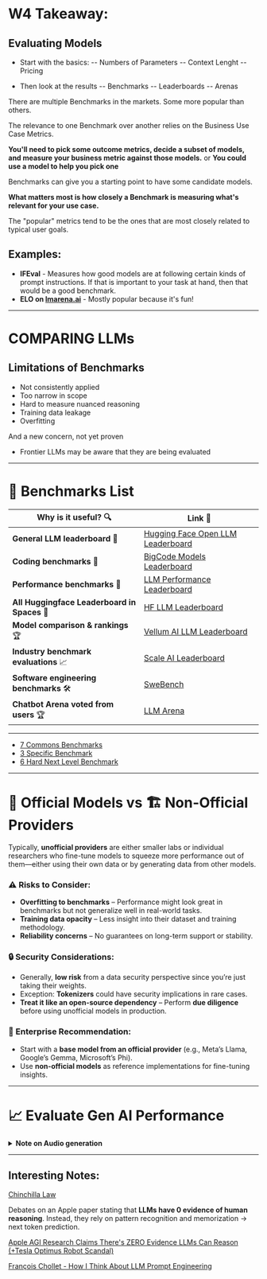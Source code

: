 # W4 Takeaway:

## Evaluating Models 
- Start with the basics:
-- Numbers of Parameters
-- Context Lenght
-- Pricing

- Then look at the results
-- Benchmarks
-- Leaderboards 
-- Arenas

There are multiple Benchmarks in the markets. Some more popular than others.  

The relevance to one Benchmark over another relies on the Business Use Case Metrics.  

**You'll need to pick some outcome metrics, decide a subset of models, and measure your business metric against those models.**
or 
**You could use a model to help you pick one**  

Benchmarks can give you a starting point to have some candidate models.  

**What matters most is how closely a Benchmark is measuring what's relevant for your use case.**  

The "popular" metrics tend to be the ones that are most closely related to typical user goals.  

## Examples:  

- **IFEval** - Measures how good models are at following certain kinds of prompt instructions. If that is important to your task at hand, then that would be a good benchmark.  
- **ELO on [lmarena.ai](https://lmarena.ai)** - Mostly popular because it's fun!  

---

# COMPARING LLMs
## Limitations of Benchmarks

- Not consistently applied
- Too narrow in scope
- Hard to measure nuanced reasoning
- Training data leakage
- Overfitting

And a new concern, not yet proven

- Frontier LLMs may be aware that they are being evaluated

---

# 🚀 Benchmarks List  

| Why is it useful? 🔍 | Link 🔗 |
|----------------------|--------|
| **General LLM leaderboard** 🤗 | [Hugging Face Open LLM Leaderboard](https://huggingface.co/spaces/open-llm-leaderboard/open_llm_leaderboard#/) |
| **Coding benchmarks** 🤗 | [BigCode Models Leaderboard](https://huggingface.co/spaces/bigcode/bigcode-models-leaderboard) |
| **Performance benchmarks** 🤗 | [LLM Performance Leaderboard](https://huggingface.co/spaces/optimum/llm-perf-leaderboard) |
| **All Huggingface Leaderboard in Spaces** 🤗 | [HF LLM Leaderboard](https://huggingface.co/spaces?search=leaderboard) |
| **Model comparison & rankings** 🏆 | [Vellum AI LLM Leaderboard](https://www.vellum.ai/llm-leaderboard) |
| **Industry benchmark evaluations** 📈 | [Scale AI Leaderboard](https://scale.com/leaderboard) |
| **Software engineering benchmarks** 🛠️ | [SweBench](https://www.swebench.com/) |
| **Chatbot Arena voted from users** 🏆 | [LLM Arena](https://https://lmarena.ai/?leaderboard/) |

---

- [7 Commons Benchmarks](https://github.com/luismcapriles/llm_engineering_course/blob/main/notes/W4/img_7_common_benchmark.png)
- [3 Specific Benchmark](https://github.com/luismcapriles/llm_engineering_course/blob/main/notes/W4/img_3_specific_benchmark.png)
- [6 Hard  Next Level Benchmark](https://github.com/luismcapriles/llm_engineering_course/blob/main/notes/W4/img_6_hard_next_level_benchmark.png)

---
# 🏢 Official Models vs 🏗️ Non-Official Providers  

Typically, **unofficial providers** are either smaller labs or individual researchers who fine-tune models to squeeze more performance out of them—either using their own data or by generating data from other models.  

### ⚠️ Risks to Consider:
- **Overfitting to benchmarks** – Performance might look great in benchmarks but not generalize well in real-world tasks.
- **Training data opacity** – Less insight into their dataset and training methodology.
- **Reliability concerns** – No guarantees on long-term support or stability.  

### 🔒 Security Considerations:
- Generally, **low risk** from a data security perspective since you’re just taking their weights.
- Exception: **Tokenizers** could have security implications in rare cases.
- **Treat it like an open-source dependency** – Perform **due diligence** before using unofficial models in production.  

### 🏢 Enterprise Recommendation:
- Start with a **base model from an official provider** (e.g., Meta’s Llama, Google’s Gemma, Microsoft’s Phi).  
- Use **non-official models** as reference implementations for fine-tuning insights.  

---
# 📈 Evaluate Gen AI Performance 

<details><summary><strong>Note on Audio generation</strong></summary>
# Loss (e.g. cross-entropy loss)

Cross-entropy loss is a way of measuring how well a Generative AI (GenAI) model predicts probabilities for different possible outputs. It is commonly used when the model is generating text, images, or other structured outputs where multiple possible answers exist.

## Simple Analogy
Imagine you're playing a game where you have to guess the next word in a sentence. Your AI model predicts probabilities for several possible words. The closer the model’s predicted probability is to the correct answer, the better it performs.

## Mathematical Idea
Cross-entropy loss compares the predicted probabilities with the actual (ground truth) values. It gives a low loss when the model assigns a high probability to the correct answer and a high loss when the model assigns a low probability to the correct answer.

\[
\text{Loss} = - \sum_{i} y_i \log(\hat{y}_i)
\]

Where:

- \( y_i \) is the actual (true) label (1 for the correct class, 0 for others).
- \( \hat{y}_i \) is the predicted probability of class \( i \).
- The logarithm makes wrong predictions heavily penalized.

## In GenAI Context
For a text generation model, suppose we ask the model to complete:

**"The capital of France is ____."**  
If the model assigns:

- **"Paris"** → 80% probability  
- **"London"** → 15% probability  
- **"Berlin"** → 5% probability  

Since **"Paris"** is the correct answer, the cross-entropy loss would be **low** because the model assigned a high probability to the right answer. If it had predicted **"Berlin"** with a high probability instead, the loss would be **high**, signaling poor performance.

## Why It Matters?
Cross-entropy loss helps fine-tune the model by adjusting its weights so that it assigns higher probabilities to correct outputs over time, making the AI more accurate.

---


</details>



---

## Interesting Notes:
[Chinchilla Law](https://www.analyticsvidhya.com/blog/2024/09/chinchilla-scaling-law/)


Debates on an Apple paper stating that **LLMs have 0 evidence of human reasoning**. Instead, they rely on pattern recognition and memorization → next token prediction.  

[Apple AGI Research Claims There's ZERO Evidence LLMs Can Reason (+Tesla Optimus Robot Scandal)](https://chatgpt.com/share/6712d71e-add0-8012-9457-aba26302b31f)  

[François Chollet - How I Think About LLM Prompt Engineering](https://fchollet.substack.com/p/how-i-think-about-llm-prompt-engineering)  
